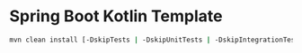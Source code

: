 # Spring Boot Kotlin Template

```bash
mvn clean install [-DskipTests | -DskipUnitTests | -DskipIntegrationTests ]
```
